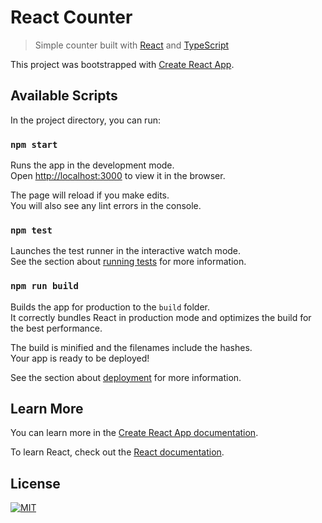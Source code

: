 React Counter
=============
> Simple counter built with [React][react] and [TypeScript][typescript]

This project was bootstrapped with [Create React App][create-react-app].

## Available Scripts
In the project directory, you can run:

### `npm start`
Runs the app in the development mode.<br>
Open [http://localhost:3000](http://localhost:3000) to view it in the browser.

The page will reload if you make edits.<br>
You will also see any lint errors in the console.

### `npm test`
Launches the test runner in the interactive watch mode.<br>
See the section about [running tests][running-tests] for more information.

### `npm run build`
Builds the app for production to the `build` folder.<br>
It correctly bundles React in production mode and optimizes the build for the best performance.

The build is minified and the filenames include the hashes.<br>
Your app is ready to be deployed!

See the section about [deployment][deployment] for more information.

## Learn More
You can learn more in the [Create React App documentation][getting-started].

To learn React, check out the [React documentation][react].

## License
[![MIT](https://img.shields.io/badge/license-MIT-green.svg)](LICENSE.md)

[create-react-app]: https://github.com/facebook/create-react-app
[deployment]: https://facebook.github.io/create-react-app/docs/deployment
[getting-started]: https://facebook.github.io/create-react-app/docs/getting-started
[react]: https://reactjs.org/ "React – A JavaScript library for building user interfaces"
[running-tests]: https://facebook.github.io/create-react-app/docs/running-tests
[typescript]: https://www.typescriptlang.org
